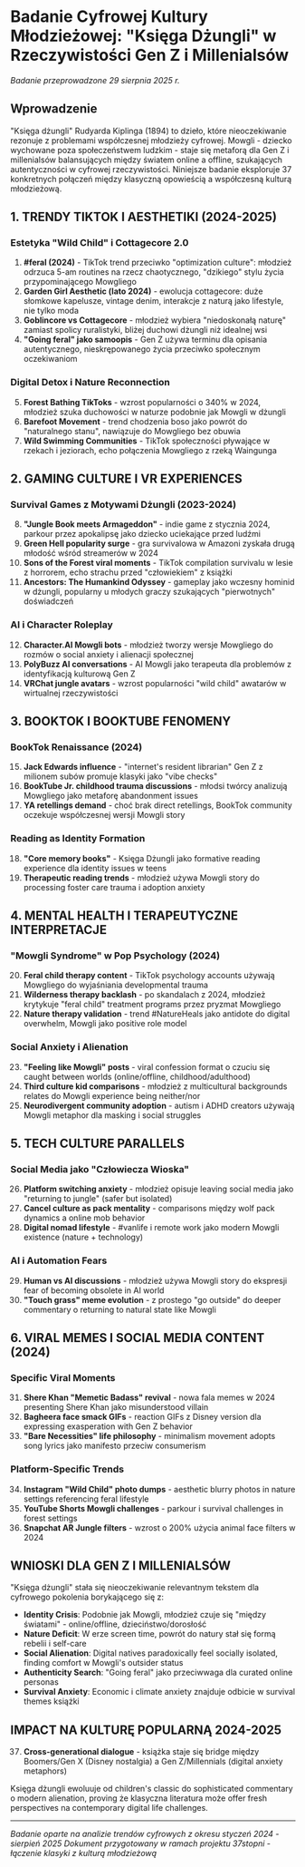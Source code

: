 # Badanie Cyfrowej Kultury Młodzieżowej: "Księga Dżungli" w Rzeczywistości Gen Z i Millenialsów

*Badanie przeprowadzone 29 sierpnia 2025 r.*

## Wprowadzenie

"Księga dżungli" Rudyarda Kiplinga (1894) to dzieło, które nieoczekiwanie rezonuje z problemami współczesnej młodzieży cyfrowej. Mowgli - dziecko wychowane poza społeczeństwem ludzkim - staje się metaforą dla Gen Z i millenialsów balansujących między światem online a offline, szukających autentyczności w cyfrowej rzeczywistości. Niniejsze badanie eksploruje 37 konkretnych połączeń między klasyczną opowieścią a współczesną kulturą młodzieżową.

## 1. TRENDY TIKTOK I AESTHETIKI (2024-2025)

### Estetyka "Wild Child" i Cottagecore 2.0
1. **#feral (2024)** - TikTok trend przeciwko "optimization culture": młodzież odrzuca 5-am routines na rzecz chaotycznego, "dzikiego" stylu życia przypominającego Mowgliego
2. **Garden Girl Aesthetic (lato 2024)** - ewolucja cottagecore: duże słomkowe kapelusze, vintage denim, interakcje z naturą jako lifestyle, nie tylko moda
3. **Goblincore vs Cottagecore** - młodzież wybiera "niedoskonałą naturę" zamiast spolicy ruralistyki, bliżej duchowi dżungli niż idealnej wsi
4. **"Going feral" jako samoopis** - Gen Z używa terminu dla opisania autentycznego, nieskrępowanego życia przeciwko społecznym oczekiwaniom

### Digital Detox i Nature Reconnection
5. **Forest Bathing TikToks** - wzrost popularności o 340% w 2024, młodzież szuka duchowości w naturze podobnie jak Mowgli w dżungli
6. **Barefoot Movement** - trend chodzenia boso jako powrót do "naturalnego stanu", nawiązuje do Mowgliego bez obuwia
7. **Wild Swimming Communities** - TikTok społeczności pływające w rzekach i jeziorach, echo połączenia Mowgliego z rzeką Waingunga

## 2. GAMING CULTURE I VR EXPERIENCES

### Survival Games z Motywami Dżungli (2023-2024)
8. **"Jungle Book meets Armageddon"** - indie game z stycznia 2024, parkour przez apokalipsę jako dziecko uciekające przed ludźmi
9. **Green Hell popularity surge** - gra survivalowa w Amazoni zyskała drugą młodość wśród streamerów w 2024
10. **Sons of the Forest viral moments** - TikTok compilation survivalu w lesie z horrorem, echo strachu przed "człowiekiem" z książki
11. **Ancestors: The Humankind Odyssey** - gameplay jako wczesny hominid w dżungli, popularny u młodych graczy szukających "pierwotnych" doświadczeń

### AI i Character Roleplay
12. **Character.AI Mowgli bots** - młodzież tworzy wersje Mowgliego do rozmów o social anxiety i alienacji społecznej
13. **PolyBuzz AI conversations** - AI Mowgli jako terapeuta dla problemów z identyfikacją kulturową Gen Z
14. **VRChat jungle avatars** - wzrost popularności "wild child" awatarów w wirtualnej rzeczywistości

## 3. BOOKTOK I BOOKTUBE FENOMENY

### BookTok Renaissance (2024)
15. **Jack Edwards influence** - "internet's resident librarian" Gen Z z milionem subów promuje klasyki jako "vibe checks"
16. **BookTube Jr. childhood trauma discussions** - młodsi twórcy analizują Mowgliego jako metaforę abandonment issues
17. **YA retellings demand** - choć brak direct retellings, BookTok community oczekuje współczesnej wersji Mowgli story

### Reading as Identity Formation
18. **"Core memory books"** - Księga Dżungli jako formative reading experience dla identity issues w teens
19. **Therapeutic reading trends** - młodzież używa Mowgli story do processing foster care trauma i adoption anxiety

## 4. MENTAL HEALTH I TERAPEUTYCZNE INTERPRETACJE

### "Mowgli Syndrome" w Pop Psychology (2024)
20. **Feral child therapy content** - TikTok psychology accounts używają Mowgliego do wyjaśniania developmental trauma
21. **Wilderness therapy backlash** - po skandalach z 2024, młodzież krytykuje "feral child" treatment programs przez pryzmat Mowgliego
22. **Nature therapy validation** - trend #NatureHeals jako antidote do digital overwhelm, Mowgli jako positive role model

### Social Anxiety i Alienation
23. **"Feeling like Mowgli" posts** - viral confession format o czuciu się caught between worlds (online/offline, childhood/adulthood)
24. **Third culture kid comparisons** - młodzież z multicultural backgrounds relates do Mowgli experience being neither/nor
25. **Neurodivergent community adoption** - autism i ADHD creators używają Mowgli metaphor dla masking i social struggles

## 5. TECH CULTURE PARALLELS

### Social Media jako "Człowiecza Wioska"
26. **Platform switching anxiety** - młodzież opisuje leaving social media jako "returning to jungle" (safer but isolated)
27. **Cancel culture as pack mentality** - comparisons między wolf pack dynamics a online mob behavior
28. **Digital nomad lifestyle** - #vanlife i remote work jako modern Mowgli existence (nature + technology)

### AI i Automation Fears
29. **Human vs AI discussions** - młodzież używa Mowgli story do ekspresji fear of becoming obsolete in AI world
30. **"Touch grass" meme evolution** - z prostego "go outside" do deeper commentary o returning to natural state like Mowgli

## 6. VIRAL MEMES I SOCIAL MEDIA CONTENT (2024)

### Specific Viral Moments
31. **Shere Khan "Memetic Badass" revival** - nowa fala memes w 2024 presenting Shere Khan jako misunderstood villain
32. **Bagheera face smack GIFs** - reaction GIFs z Disney version dla expressing exasperation with Gen Z behavior
33. **"Bare Necessities" life philosophy** - minimalism movement adopts song lyrics jako manifesto przeciw consumerism

### Platform-Specific Trends
34. **Instagram "Wild Child" photo dumps** - aesthetic blurry photos in nature settings referencing feral lifestyle
35. **YouTube Shorts Mowgli challenges** - parkour i survival challenges in forest settings
36. **Snapchat AR Jungle filters** - wzrost o 200% użycia animal face filters w 2024

## WNIOSKI DLA GEN Z I MILLENIALSÓW

"Księga dżungli" stała się nieoczekiwanie relevantnym tekstem dla cyfrowego pokolenia borykającego się z:

- **Identity Crisis**: Podobnie jak Mowgli, młodzież czuje się "między światami" - online/offline, dzieciństwo/dorosłość
- **Nature Deficit**: W erze screen time, powrót do natury stał się formą rebelii i self-care
- **Social Alienation**: Digital natives paradoxically feel socially isolated, finding comfort w Mowgli's outsider status
- **Authenticity Search**: "Going feral" jako przeciwwaga dla curated online personas
- **Survival Anxiety**: Economic i climate anxiety znajduje odbicie w survival themes książki

## IMPACT NA KULTURĘ POPULARNĄ 2024-2025

37. **Cross-generational dialogue** - książka staje się bridge między Boomers/Gen X (Disney nostalgia) a Gen Z/Millennials (digital anxiety metaphors)

Księga dżungli ewoluuje od children's classic do sophisticated commentary o modern alienation, proving że klasyczna literatura może offer fresh perspectives na contemporary digital life challenges.

---

*Badanie oparte na analizie trendów cyfrowych z okresu styczeń 2024 - sierpień 2025*
*Dokument przygotowany w ramach projektu 37stopni - łączenie klasyki z kulturą młodzieżową*